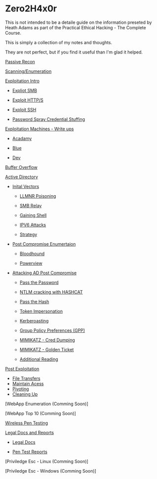 # Zero2H4x0r

This is not intended to be a detaile guide on the information preseted by Heath Adams as part of the Practical Ethical Hacking - The Complete Course.

This is simply a collection of my notes and thoughts.

They are not perfect, but if you find it useful than I'm glad it helped.


[Passive Recon](https://github.com/CyberSec-Monkey/Zero2H4x0r/tree/main/passive%20recon)

[Scanning/Enumeration](https://github.com/CyberSec-Monkey/Zero2H4x0r/tree/main/sanning%20enumeration/scan%20enum%20kioptrix%20lvl%201)

[Exploitation Intro](https://github.com/CyberSec-Monkey/Zero2H4x0r/tree/main/exploitation%20intro)

* [Expliot SMB](https://github.com/CyberSec-Monkey/Zero2H4x0r/tree/main/exploitation%20intro/exploit%20smb)

* [Exploit HTTP/S](https://github.com/CyberSec-Monkey/Zero2H4x0r/tree/main/exploitation%20intro/exploit%20HTTP%20HTTPS)

* [Exploit SSH](https://github.com/CyberSec-Monkey/Zero2H4x0r/tree/main/exploitation%20intro/exploit%20SSH)

* [Password Spray Credential Stuffing](https://github.com/CyberSec-Monkey/Zero2H4x0r/tree/main/exploitation%20intro/Password%20Spray%20Cred%20Stuffing)

[Exploitation Machines - Write ups](https://github.com/CyberSec-Monkey/Zero2H4x0r/tree/main/exploitation%20machines)

* [Acadamy](https://github.com/CyberSec-Monkey/Zero2H4x0r/tree/main/exploitation%20machines/acadamy)

* [Blue](https://github.com/CyberSec-Monkey/Zero2H4x0r/tree/main/exploitation%20machines/blue)

* [Dev](https://github.com/CyberSec-Monkey/Zero2H4x0r/tree/main/exploitation%20machines/dev)

[Buffer Overflow](https://github.com/CyberSec-Monkey/Zero2H4x0r/tree/main/buffer%20overflow)

[Active Directory](https://github.com/CyberSec-Monkey/Zero2H4x0r/tree/main/active%20directory)

* [Inital Vectors](https://github.com/CyberSec-Monkey/Zero2H4x0r/tree/main/active%20directory/02.%20attacking%20ad%20-%20inital%20vectors)

    * [LLMNR Poisoning](https://github.com/CyberSec-Monkey/Zero2H4x0r/tree/main/active%20directory/02.%20attacking%20ad%20-%20inital%20vectors/01.%20llmnr%20poisoning)

    * [SMB Relay](https://github.com/CyberSec-Monkey/Zero2H4x0r/tree/main/active%20directory/02.%20attacking%20ad%20-%20inital%20vectors/02.%20smb%20relay)

    * [Gaining Shell](https://github.com/CyberSec-Monkey/Zero2H4x0r/tree/main/active%20directory/02.%20attacking%20ad%20-%20inital%20vectors/03.%20gaining%20shell)

    * [IPV6 Attacks](https://github.com/CyberSec-Monkey/Zero2H4x0r/tree/main/active%20directory/02.%20attacking%20ad%20-%20inital%20vectors/04.%20ipv6%20attacks)
    
    * [Strategy](https://github.com/CyberSec-Monkey/Zero2H4x0r/tree/main/active%20directory/02.%20attacking%20ad%20-%20inital%20vectors/05.%20strategy)

* [Post Compromise Enumertaion](https://github.com/CyberSec-Monkey/Zero2H4x0r/tree/main/active%20directory/03.%20post-compromise%20enum)

    * [Bloodhound](https://github.com/CyberSec-Monkey/Zero2H4x0r/tree/main/active%20directory/03.%20post-compromise%20enum/bloodhound)
    
    * [Powerview](https://github.com/CyberSec-Monkey/Zero2H4x0r/tree/main/active%20directory/03.%20post-compromise%20enum/powerview)

* [Attacking AD Post Compromise](https://github.com/CyberSec-Monkey/Zero2H4x0r/tree/main/active%20directory/04.%20attacking%20ad%20post%20compromise)

    * [Pass the Password](https://github.com/CyberSec-Monkey/Zero2H4x0r/tree/main/active%20directory/04.%20attacking%20ad%20post%20compromise/02.%20pass%20the%20pword-)
    
    * [NTLM cracking with HASHCAT](https://github.com/CyberSec-Monkey/Zero2H4x0r/tree/main/active%20directory/04.%20attacking%20ad%20post%20compromise/03.%20ntlm%20carck%20with%20hashcat)
    
    * [Pass the Hash](https://github.com/CyberSec-Monkey/Zero2H4x0r/tree/main/active%20directory/04.%20attacking%20ad%20post%20compromise/04.%20pass%20the%20hash)
    
    * [Token Impersonation](https://github.com/CyberSec-Monkey/Zero2H4x0r/tree/main/active%20directory/04.%20attacking%20ad%20post%20compromise/05.%20token%20impersonation)
    
    * [Kerberoasting](https://github.com/CyberSec-Monkey/Zero2H4x0r/tree/main/active%20directory/04.%20attacking%20ad%20post%20compromise/06.%20kerberoasting)
    
    * [Group Policy Preferences (GPP)](https://github.com/CyberSec-Monkey/Zero2H4x0r/tree/main/active%20directory/04.%20attacking%20ad%20post%20compromise/07.%20group%20policy%20preferences%20(gpp))
    
    * [MIMIKATZ - Cred  Dumping](https://github.com/CyberSec-Monkey/Zero2H4x0r/tree/main/active%20directory/04.%20attacking%20ad%20post%20compromise/08.%20mimikatz%20-%20cred%20dumping)
    
    * [MIMIKATZ - Golden Ticket](https://github.com/CyberSec-Monkey/Zero2H4x0r/tree/main/active%20directory/04.%20attacking%20ad%20post%20compromise/09.%20mimikatz%20-%20golden%20ticket)
    
    * [Additional Reading](https://github.com/CyberSec-Monkey/Zero2H4x0r/tree/main/active%20directory/04.%20attacking%20ad%20post%20compromise/10.%20additional%20reading)

[Post Exploitation](https://github.com/CyberSec-Monkey/Zero2H4x0r/tree/main/post%20expolitation)

* [File Transfers](https://github.com/CyberSec-Monkey/Zero2H4x0r/tree/main/post%20expolitation/01.%20file%20transfers)
* [Maintain Acess](https://github.com/CyberSec-Monkey/Zero2H4x0r/tree/main/post%20expolitation/02.%20maintaining%20access)
* [Pivoting](https://github.com/CyberSec-Monkey/Zero2H4x0r/tree/main/post%20expolitation/03.%20pivoting)
* [Cleaning Up](https://github.com/CyberSec-Monkey/Zero2H4x0r/tree/main/post%20expolitation/03.%20pivoting)

[WebApp Enumeration (Comming Soon)]

[WebApp Top 10 (Comming Soon)]

[Wireless Pen Testing](https://github.com/CyberSec-Monkey/Zero2H4x0r/tree/main/wireless%20pentesting)

[Legal Docs and Reports](https://github.com/CyberSec-Monkey/Zero2H4x0r/tree/main/legal%20documentation%20and%20reports)

* [Legal Docs](https://github.com/CyberSec-Monkey/Zero2H4x0r/tree/main/legal%20documentation%20and%20reports/legal%20docs)

* [Pen Test Reports](https://github.com/CyberSec-Monkey/Zero2H4x0r/tree/main/legal%20documentation%20and%20reports/pentest%20report)


[Priviledge Esc - Linux (Comming Soon)]

[Priviledge Esc - Windows (Comming Soon)]





